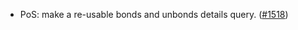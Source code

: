 - PoS: make a re-usable bonds and unbonds details query.
  ([\#1518](https://github.com/anoma/namada/pull/1518))